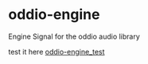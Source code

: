 # oddio-engine
Engine Signal for the oddio audio library


test it here [oddio-engine_test](https://github.com/DasEtwas/oddio-engine_test)
